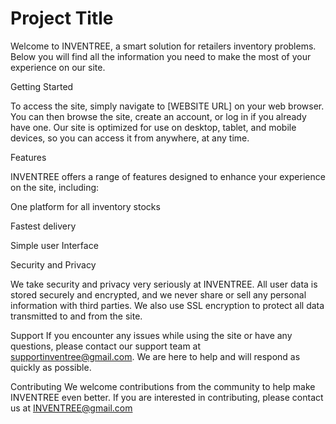 # Project Title

Welcome to INVENTREE, a smart solution for retailers inventory problems. Below you will find all the information you need to make the most of your experience on our site.

Getting Started

To access the site, simply navigate to [WEBSITE URL] on your web browser. You can then browse the site, create an account, or log in if you already have one. Our site is optimized for use on desktop, tablet, and mobile devices, so you can access it from anywhere, at any time.

Features

INVENTREE offers a range of features designed to enhance your experience on the site, including:

One platform for all inventory stocks 

Fastest delivery

Simple user Interface


Security and Privacy

We take security and privacy very seriously at INVENTREE. All user data is stored securely and encrypted, and we never share or sell any personal information with third parties. We also use SSL encryption to protect all data transmitted to and from the site.

Support
If you encounter any issues while using the site or have any questions, please contact our support team at  supportinventree@gmail.com. We are here to help and will respond as quickly as possible.

Contributing
We welcome contributions from the community to help make INVENTREE  even better. If you are interested in contributing, please contact us at INVENTREE@gmail.com
